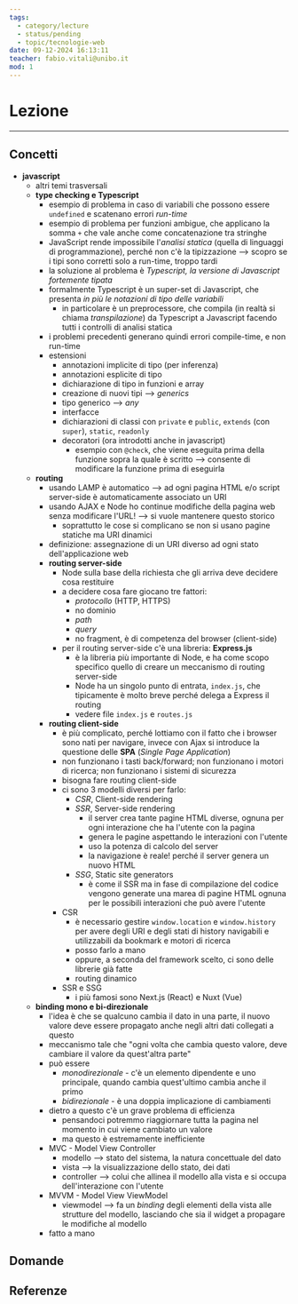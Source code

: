 ```yaml
---
tags:
  - category/lecture
  - status/pending
  - topic/tecnologie-web
date: 09-12-2024 16:13:11
teacher: fabio.vitali@unibo.it
mod: 1
---
```

# Lezione
---
## Concetti
- **javascript**
	- altri temi trasversali
	- **type checking e Typescript**
		- esempio di problema in caso di variabili che possono essere `undefined` e scatenano errori _run-time_
		- esempio di problema per funzioni ambigue, che applicano la somma `+` che vale anche come concatenazione tra stringhe
		- JavaScript rende impossibile l'_analisi statica_ (quella di linguaggi di programmazione), perché non c'è la tipizzazione --> scopro se i tipi sono corretti solo a run-time, troppo tardi
		- la soluzione al problema è _Typescript, la versione di Javascript fortemente tipata_
		- formalmente Typescript è un super-set di Javascript, che presenta _in più le notazioni di tipo delle variabili_
			- in particolare è un preprocessore, che compila (in realtà si chiama _transpilazione_) da Typescript a Javascript facendo tutti i controlli di analisi statica
		- i problemi precedenti generano quindi errori compile-time, e non run-time
		- estensioni
			- annotazioni implicite di tipo (per inferenza)
			- annotazioni esplicite di tipo
			- dichiarazione di tipo in funzioni e array
			- creazione di nuovi tipi --> _generics_
			- tipo generico --> _any_
			- interfacce
			- dichiarazioni di classi con `private` e `public`, `extends` (con `super`), `static`, `readonly`
			- decoratori (ora introdotti anche in javascript)
				- esempio con `@check`, che viene eseguita prima della funzione sopra la quale è scritto --> consente di modificare la funzione prima di eseguirla
	- **routing**
		- usando LAMP è automatico --> ad ogni pagina HTML e/o script server-side è automaticamente associato un URI
		- usando AJAX e Node ho continue modifiche della pagina web senza modificare l'URL! --> si vuole mantenere questo storico
			- soprattutto le cose si complicano se non si usano pagine statiche ma URI dinamici
		- definizione: assegnazione di un URI diverso ad ogni stato dell'applicazione web
		- **routing server-side**
			- Node sulla base della richiesta che gli arriva deve decidere cosa restituire
			- a decidere cosa fare giocano tre fattori:
				- _protocollo_ (HTTP, HTTPS)
				- no dominio
				- _path_
				- _query_
				- no fragment, è di competenza del browser (client-side)
			- per il routing server-side c'è una libreria: **Express.js**
				- è la libreria più importante di Node, e ha come scopo specifico quello di creare un meccanismo di routing server-side
				- Node ha un singolo punto di entrata, `index.js`, che tipicamente è molto breve perché delega a Express il routing
				- vedere file `index.js` e `routes.js`
		- **routing client-side**
			- è più complicato, perché lottiamo con il fatto che i browser sono nati per navigare, invece con Ajax si introduce la questione delle **SPA** (_Single Page Application_)
			- non funzionano i tasti back/forward; non funzionano i motori di ricerca; non funzionano i sistemi di sicurezza
			- bisogna fare routing client-side
			- ci sono 3 modelli diversi per farlo:
				- _CSR_, Client-side rendering
				- _SSR_, Server-side rendering
					- il server crea tante pagine HTML diverse, ognuna per ogni interazione che ha l'utente con la pagina
					- genera le pagine aspettando le interazioni con l'utente
					- uso la potenza di calcolo del server
					- la navigazione è reale! perché il server genera un nuovo HTML
				- _SSG_, Static site generators
					- è come il SSR ma in fase di compilazione del codice vengono generate una marea di pagine HTML ognuna per le possibili interazioni che può avere l'utente
			- CSR
				- è necessario gestire `window.location` e `window.history` per avere degli URI e degli stati di history navigabili e utilizzabili da bookmark e motori di ricerca
				- posso farlo a mano
				- oppure, a seconda del framework scelto, ci sono delle librerie già fatte
				- routing dinamico
			- SSR e SSG
				- i più famosi sono Next.js (React) e Nuxt (Vue)
	- **binding mono e bi-direzionale**
		- l'idea è che se qualcuno cambia il dato in una parte, il nuovo valore deve essere propagato anche negli altri dati collegati a questo
		- meccanismo tale che "ogni volta che cambia questo valore, deve cambiare il valore da quest'altra parte"
		- può essere
			- _monodirezionale_ - c'è un elemento dipendente e uno principale, quando cambia quest'ultimo cambia anche il primo
			- _bidirezionale_ - è una doppia implicazione di cambiamenti
		- dietro a questo c'è un grave problema di efficienza
			- pensandoci potremmo riaggiornare tutta la pagina nel momento in cui viene cambiato un valore
			- ma questo è estremamente inefficiente
		- MVC - Model View Controller
			- modello --> stato del sistema, la natura concettuale del dato
			- vista --> la visualizzazione dello stato, dei dati
			- controller --> colui che allinea il modello alla vista e si occupa dell'interazione con l'utente
		- MVVM - Model View ViewModel
			- viewmodel --> fa un _binding_ degli elementi della vista alle strutture del modello, lasciando che sia il widget a propagare le modifiche al modello
		- fatto a mano

## Domande

## Referenze
